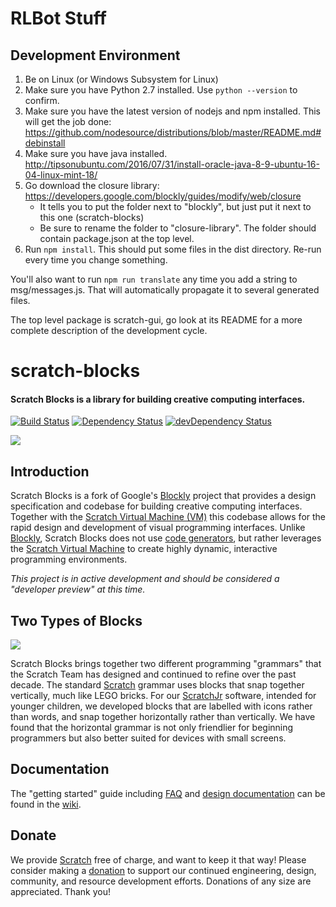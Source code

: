# RLBot Stuff

## Development Environment

1. Be on Linux (or Windows Subsystem for Linux)
1. Make sure you have Python 2.7 installed. Use `python --version` to confirm.
1. Make sure you have the latest version of nodejs and npm installed. This will get the job done: https://github.com/nodesource/distributions/blob/master/README.md#debinstall
1. Make sure you have java installed. http://tipsonubuntu.com/2016/07/31/install-oracle-java-8-9-ubuntu-16-04-linux-mint-18/
1. Go download the closure library: https://developers.google.com/blockly/guides/modify/web/closure
   - It tells you to put the folder next to "blockly", but just put it next to this one (scratch-blocks)
   - Be sure to rename the folder to "closure-library". The folder should contain package.json at the top level.
1. Run `npm install`. This should put some files in the dist directory.
Re-run every time you change something.

You'll also want to run `npm run translate` any time you add a string to msg/messages.js.
That will automatically propagate it to several generated files.

The top level package is scratch-gui, go look at its README for a more complete description of
the development cycle.

# scratch-blocks
#### Scratch Blocks is a library for building creative computing interfaces.
[![Build Status](https://travis-ci.org/LLK/scratch-blocks.svg?branch=develop)](https://travis-ci.org/LLK/scratch-blocks)
[![Dependency Status](https://david-dm.org/LLK/scratch-blocks.svg)](https://david-dm.org/LLK/scratch-blocks)
[![devDependency Status](https://david-dm.org/LLK/scratch-blocks/dev-status.svg)](https://david-dm.org/LLK/scratch-blocks#info=devDependencies)

![](https://cloud.githubusercontent.com/assets/747641/15227351/c37c09da-1854-11e6-8dc7-9a298f2b1f01.jpg)

## Introduction
Scratch Blocks is a fork of Google's [Blockly](https://github.com/google/blockly) project that provides a design specification and codebase for building creative computing interfaces. Together with the [Scratch Virtual Machine (VM)](https://github.com/LLK/scratch-vm) this codebase allows for the rapid design and development of visual programming interfaces. Unlike [Blockly](https://github.com/google/blockly), Scratch Blocks does not use [code generators](https://developers.google.com/blockly/guides/configure/web/code-generators), but rather leverages the [Scratch Virtual Machine](https://github.com/LLK/scratch-vm) to create highly dynamic, interactive programming environments.

*This project is in active development and should be considered a "developer preview" at this time.*

## Two Types of Blocks
![](https://cloud.githubusercontent.com/assets/747641/15255731/dad4d028-190b-11e6-9c16-8df7445adc96.png)

Scratch Blocks brings together two different programming "grammars" that the Scratch Team has designed and continued to refine over the past decade. The standard [Scratch](https://scratch.mit.edu) grammar uses blocks that snap together vertically, much like LEGO bricks. For our [ScratchJr](https://scratchjr.org) software, intended for younger children, we developed blocks that are labelled with icons rather than words, and snap together horizontally rather than vertically. We have found that the horizontal grammar is not only friendlier for beginning programmers but also better suited for devices with small screens.

## Documentation
The "getting started" guide including [FAQ](https://scratch.mit.edu/developers#faq) and [design documentation](https://github.com/LLK/scratch-blocks/wiki/Design) can be found in the [wiki](https://github.com/LLK/scratch-blocks/wiki).

## Donate
We provide [Scratch](https://scratch.mit.edu) free of charge, and want to keep it that way! Please consider making a [donation](https://secure.donationpay.org/scratchfoundation/) to support our continued engineering, design, community, and resource development efforts. Donations of any size are appreciated. Thank you!
